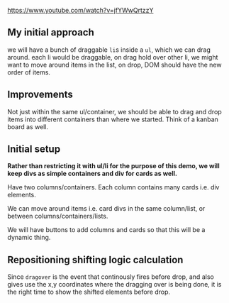 https://www.youtube.com/watch?v=jfYWwQrtzzY

## My initial approach

we will have a bunch of draggable `li`s inside a `ul`, which we can drag around.
each li would be draggable, on drag hold over other li, we might want to move around items in the list,
on drop, DOM should have the new order of items.

## Improvements

Not just within the same ul/container, we should be able to drag and drop items into different containers than where we started. 
Think of a kanban board as well.

## Initial setup

**Rather than restricting it with ul/li for the purpose of this demo, we will keep divs as simple containers and div for cards as well.**

Have two columns/containers.
Each column contains many cards i.e. div elements.

We can move around items i.e. card divs in the same column/list, or between columns/containers/lists.

We will have buttons to add columns and cards so that this will be a dynamic thing.

## Repositioning shifting logic calculation

Since `dragover` is the event that continously fires before drop, and also gives use the x,y coordinates where the dragging over is being done, it is the right time to show the shifted elements before drop.

